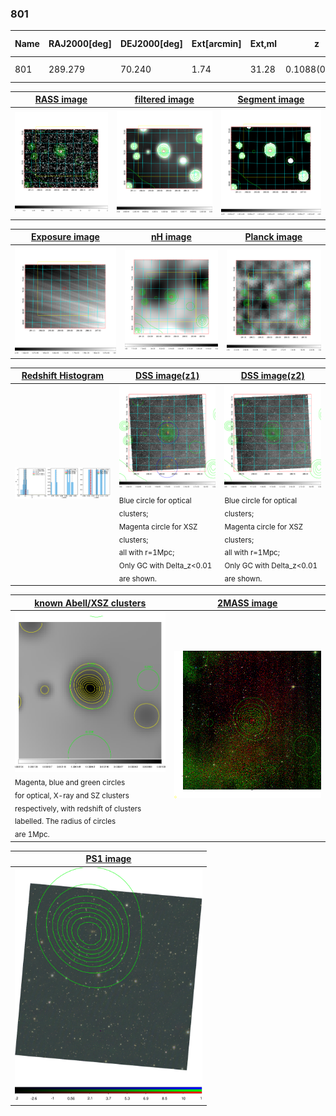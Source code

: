 <div STYLE="page-break-after: always;"></div>

### 801

|Name|RAJ2000[deg]|DEJ2000[deg] |Ext[arcmin]| Ext,ml | z | z_src| C|GC(XSZ,Delta_z<0.01)| GC(OPT,Delta_z<0.01)|GC| R_sig[arcmin] | R500[arcmin] | R500[Mpc]| CRsig[c/s] | CR500[c/s] |L500[1E44 erg/s]|F500[1E-12 erg/s/cm^2]| M500[1E14 Msun]|Tx[keV]|Cnt_sig|Beta|Rc[arcmin]|Comment|Alias|
|---|---|---|---|---|---|------|---|--------|---------|----------|---|---|---|---|---|---|---|---|---|---|---|---|---|---|
|801| 289.279| 70.240| 1.74| 31.28| 0.1088(0.006)| z2, z_opt| S| -| W| W| 7.825| 6.323| 0.754| 0.068(0.015)| 0.065(0.014)| 0.336(0.038)| 1.108(0.124)| 1.35(0.08)| 2.67(0.10)| 120.7| 0.860(-0.131+0.098)| 3.567(-0.791+0.585)| -| t043|

|[RASS image](../image/801/801_img.pdf)|[filtered image](../image/801/801_fil.pdf)|[Segment image](../image/801/801_seg.pdf)|
|-------------------|--------------------|-------------------|
| <img src="../image/801/801_img.png" width="300">  | <img src="../image/801/801_fil.png" width="300">   | <img src="../image/801/801_seg.png" width="300">  |

|[Exposure image](../image/801/801_mex.pdf)| [nH image](../image/801/801_nh.pdf)| [Planck image](../image/801/801_p.pdf)|
|-------------------|--------------------|-------------------|
|<img src="../image/801/801_mex.png" width="300">   | <img src="../image/801/801_nh.png" width="300">    | <img src="../image/801/801_p.png" width="300"> |

|[Redshift Histogram](../image/801/801_zg.pdf) | [DSS image(z1)](../image/801/801_dss_z1.pdf)      |  [DSS image(z2)](../image/801/801_dss_z2.pdf)    |
|-------------------|--------------------|-------------------|
|<img src="../image/801/801_zg.png" width="300"> |<img src="../image/801/801_dss_z1.png" width="300"> <sub><br>Blue circle for optical clusters; <br>Magenta circle for XSZ clusters; <br>all with r=1Mpc; <br>Only GC with Delta_z<0.01 are shown. </sub>| <img src="../image/801/801_dss_z2.png" width="300"><sub><br>Blue circle for optical clusters; <br>Magenta circle for XSZ clusters; <br>all with r=1Mpc; <br>Only GC with Delta_z<0.01 are shown. </sub> |

|[known Abell/XSZ clusters](../image/801/801_gc.pdf) | [2MASS image](../image/801/801_2mass.pdf)      |
|-------------------|-------------------|
|<img src=../image/801/801_gc.png width="300"> <br><sub>Magenta, blue and green circles <br>for optical, X-ray and SZ clusters <br>respectively, with redshift of clusters <br>labelled. The radius of circles <br>are 1Mpc.</sub>|<img src="../image/801/801_2mass.png" width="300">  |

|[PS1 image](../image/801/801_ps1.pdf)            |
|-------------------|
| <img src="../image/801/801_ps1.pdf" width="300">  |
